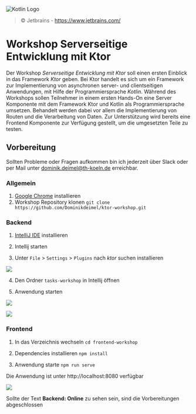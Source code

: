 ![Kotlin Logo](https://github.com/Dominikdeimel/ktor-workshop/blob/master/assets/kotlin_logo.png)
> &copy; Jetbrains - https://www.jetbrains.com/

# Workshop Serverseitige Entwicklung mit Ktor
Der Workshop _Serverseitige Entwicklung mit Ktor_ soll einen ersten Einblick in das Framework _Ktor_ geben. 
Bei Ktor handelt es sich um ein Framework zur Implementierung von asynchronen server- und clientseitigen Anwendungen, mit Hilfe der Programmiersprache _Kotlin_.
Während des Workshops sollen Teilnehmer in einem ersten Hands-On eine Server Komponente mit dem Framework Ktor und Kotlin als Programmiersprache umsetzen. 
Behandelt werden dabei vor allem die Implementierung von Routen und die Verarbeitung von Daten. 
Zur Unterstützung wird bereits eine Frontend Komponente zur Verfügung gestellt, um die umgesetzten Teile zu testen. 

## Vorbereitung

Sollten Probleme oder Fragen aufkommen bin ich jederzeit über Slack oder per Mail unter dominik.deimel@th-koeln.de erreichbar.

### Allgemein 

1. [Google Chrome](https://www.google.com/chrome/) installieren
2. Workshop Repository klonen `git clone https://github.com/Dominikdeimel/ktor-workshop.git` 

### Backend

1. [IntelliJ IDE](https://www.jetbrains.com/de-de/idea/) installieren

2. Intellij starten

3. Unter `File` > `Settings` > `Plugins` nach _ktor_ suchen installieren

![](https://github.com/Dominikdeimel/ktor-workshop/blob/master/assets/plugin.png)

4. Den Ordner `tasks-workshop` in Intellij öffnen

5. Anwendung starten

![](https://github.com/Dominikdeimel/ktor-workshop/blob/master/assets/start.png)

![](https://github.com/Dominikdeimel/ktor-workshop/blob/master/assets/console.png)


### Frontend
1. In das Verzeichnis wechseln `cd frontend-workshop`

2. Dependencies installieren `npm install`

3. Anwendung starte `npm run serve`

Die Anwendung ist unter http://localhost:8080 verfügbar

![](https://github.com/Dominikdeimel/ktor-workshop/blob/master/assets/frontend.png)

Sollte der Text **Backend: Online** zu sehen sein, sind die Vorbereitungen abgeschlossen
